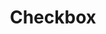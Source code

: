 ---
layout: component.njk
tags: 
    - legacy_components_fr
key: checkbox-legacy_fr
title: Checkbox
parent: legacy_components_fr
image: legacy/overview/checkbox.webp
keywords: 
order: 60
availablelanguages: 
    - de
    - en
---